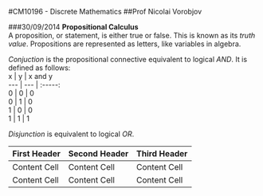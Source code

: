 #CM10196 - Discrete Mathematics
##Prof Nicolai Vorobjov

###30/09/2014
**Propositional Calculus**  
A proposition, or statement, is either true or false. This is known as its *truth value*. Propositions are represented as letters, like variables in algebra.

*Conjuction* is the propositional connective equivalent to logical *AND*. It is defined as follows:  
x | y | x and y  
--- | --- | :-----:  
0 | 0 | 0  
0 | 1 | 0  
1 | 0 | 0  
1 | 1 | 1  

*Disjunction* is equivalent to logical *OR*.

First Header  | Second Header | Third Header
------------- | ------------- | -------------
Content Cell  | Content Cell  | Content Cell
Content Cell  | Content Cell  | Content Cell
